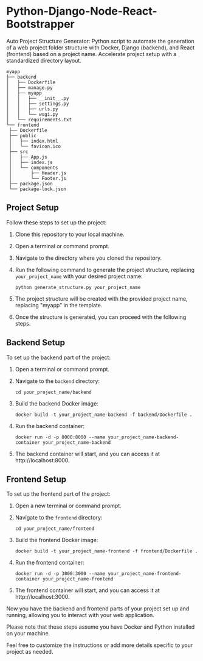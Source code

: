 # Python-Django-Node-React-Bootstrapper

Auto Project Structure Generator: Python script to automate the generation of a web project folder structure with Docker, Django (backend), and React (frontend) based on a project name. Accelerate project setup with a standardized directory layout.
   ```
myapp
├── backend
│   ├── Dockerfile
│   ├── manage.py
│   ├── myapp
│   │   ├── __init__.py
│   │   ├── settings.py
│   │   ├── urls.py
│   │   └── wsgi.py
│   └── requirements.txt
└── frontend
    ├── Dockerfile
    ├── public
    │   ├── index.html
    │   └── favicon.ico
    ├── src
    │   ├── App.js
    │   ├── index.js
    │   └── components
    │       ├── Header.js
    │       └── Footer.js
    ├── package.json
    └── package-lock.json

   ```
## Project Setup

Follow these steps to set up the project:

1. Clone this repository to your local machine.

2. Open a terminal or command prompt.

3. Navigate to the directory where you cloned the repository.

4. Run the following command to generate the project structure, replacing `your_project_name` with your desired project name:
   ```
   python generate_structure.py your_project_name
   ```

5. The project structure will be created with the provided project name, replacing "myapp" in the template.

6. Once the structure is generated, you can proceed with the following steps.

## Backend Setup

To set up the backend part of the project:

1. Open a terminal or command prompt.

2. Navigate to the `backend` directory:
   ```
   cd your_project_name/backend
   ```

3. Build the backend Docker image:
   ```
   docker build -t your_project_name-backend -f backend/Dockerfile .
   ```

4. Run the backend container:
   ```
   docker run -d -p 8000:8000 --name your_project_name-backend-container your_project_name-backend
   ```

5. The backend container will start, and you can access it at http://localhost:8000.

## Frontend Setup

To set up the frontend part of the project:

1. Open a new terminal or command prompt.

2. Navigate to the `frontend` directory:
   ```
   cd your_project_name/frontend
   ```

3. Build the frontend Docker image:
   ```
   docker build -t your_project_name-frontend -f frontend/Dockerfile .
   ```

4. Run the frontend container:
   ```
   docker run -d -p 3000:3000 --name your_project_name-frontend-container your_project_name-frontend
   ```

5. The frontend container will start, and you can access it at http://localhost:3000.

Now you have the backend and frontend parts of your project set up and running, allowing you to interact with your web application.

Please note that these steps assume you have Docker and Python installed on your machine.

Feel free to customize the instructions or add more details specific to your project as needed.

